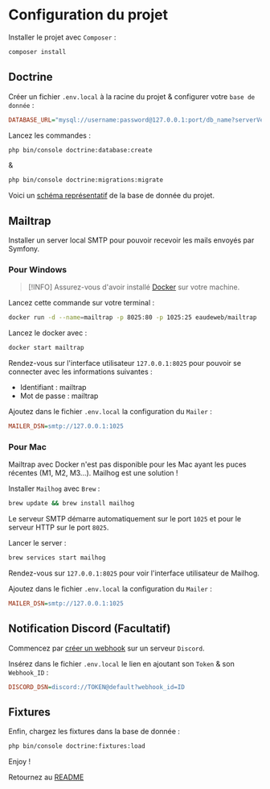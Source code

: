 # Configuration du projet

Installer le projet avec `Composer` :
```bash
composer install
```

## Doctrine

Créer un fichier `.env.local` à la racine du projet & configurer votre `base de donnée` :
```ini
DATABASE_URL="mysql://username:password@127.0.0.1:port/db_name?serverVersion=8.0.32&charset=utf8mb4"
```

Lancez les commandes :
```bash
php bin/console doctrine:database:create
```

&

```bash
php bin/console doctrine:migrations:migrate
```

Voici un [schéma représentatif](<assets/bdd.png>) de la base de donnée du projet.

## Mailtrap

Installer un server local SMTP pour pouvoir recevoir les mails envoyés par Symfony.

### Pour Windows

> [!INFO]
> Assurez-vous d'avoir installé [Docker](<https://docs.docker.com/desktop/install/windows-install/>) sur votre machine.

Lancez cette commande sur votre terminal :
```bash
docker run -d --name=mailtrap -p 8025:80 -p 1025:25 eaudeweb/mailtrap
```

Lancez le docker avec :
```bash
docker start mailtrap
```

Rendez-vous sur l'interface utilisateur `127.0.0.1:8025` pour pouvoir se connecter avec les informations suivantes :
- Identifiant : mailtrap 
- Mot de passe : mailtrap

Ajoutez dans le fichier `.env.local` la configuration du `Mailer` :
```ini
MAILER_DSN=smtp://127.0.0.1:1025
```

### Pour Mac

Mailtrap avec Docker n'est pas disponible pour les Mac ayant les puces récentes (M1, M2, M3...). Mailhog est une solution !

Installer `Mailhog` avec `Brew` : 
```bash 
brew update && brew install mailhog
```

Le serveur SMTP démarre automatiquement sur le port `1025` et pour le serveur HTTP sur le port `8025`.

Lancer le server :
```bash 
brew services start mailhog
```

Rendez-vous sur `127.0.0.1:8025` pour voir l'interface utilisateur de Mailhog.

Ajoutez dans le fichier `.env.local` la configuration du `Mailer` :
```ini
MAILER_DSN=smtp://127.0.0.1:1025
```

## Notification Discord (Facultatif)

Commencez par [créer un webhook](<https://serveur-prive.net/actualites/comment-creer-un-webhook-discord>) sur un serveur `Discord`.

Insérez dans le fichier `.env.local` le lien en ajoutant son `Token` & son `Webhook_ID` :
```ini
DISCORD_DSN=discord://TOKEN@default?webhook_id=ID
```

## Fixtures

Enfin, chargez les fixtures dans la base de donnée :
```bash
php bin/console doctrine:fixtures:load
```

Enjoy !

Retournez au [README](<README.md>)